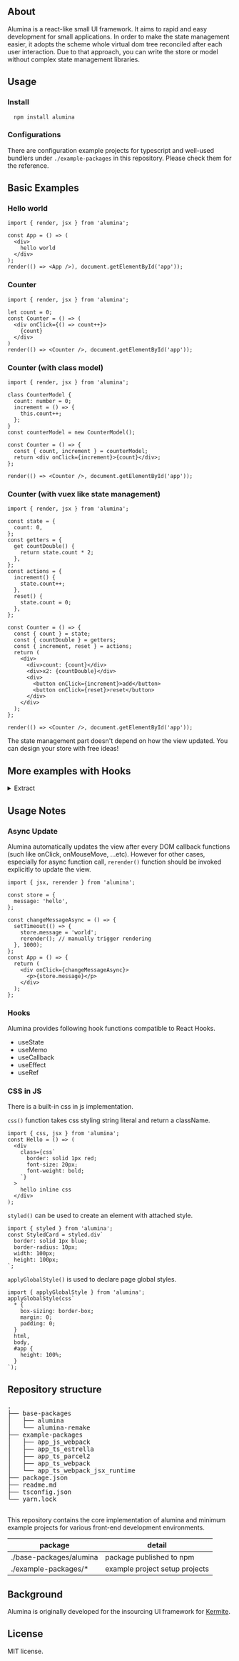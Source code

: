 ## About

Alumina is a react-like small UI framework. It aims to rapid and easy development for small applications.
In order to make the state management easier, it adopts the scheme whole virtual dom tree reconciled after each user interaction.
Due to that approach, you can write the store or model without complex state management libraries.
## Usage 

### Install
```
  npm install alumina
```
### Configurations
There are configuration example projects for typescript and well-used bundlers under `./example-packages` in this repository. Please check them for the reference.
## Basic Examples
### Hello world
```tsx
import { render, jsx } from 'alumina';

const App = () => (
  <div>
    hello world
  </div>
);
render(() => <App />), document.getElementById('app'));

```
### Counter

```tsx
import { render, jsx } from 'alumina';

let count = 0;
const Counter = () => (
  <div onClick={() => count++}>
    {count}
  </div>
)
render(() => <Counter />, document.getElementById('app'));
```

### Counter (with class model)

```tsx
import { render, jsx } from 'alumina';

class CounterModel {
  count: number = 0;
  increment = () => {
    this.count++;
  };
}
const counterModel = new CounterModel();

const Counter = () => {
  const { count, increment } = counterModel;
  return <div onClick={increment}>{count}</div>;
};

render(() => <Counter />, document.getElementById('app'));
```

### Counter (with vuex like state management)
```tsx
import { render, jsx } from 'alumina';

const state = {
  count: 0,
};
const getters = {
  get countDouble() {
    return state.count * 2;
  },
};
const actions = {
  increment() {
    state.count++;
  },
  reset() {
    state.count = 0;
  },
};

const Counter = () => {
  const { count } = state;
  const { countDouble } = getters;
  const { increment, reset } = actions;
  return (
    <div>
      <div>count: {count}</div>
      <div>x2: {countDouble}</div>
      <div>
        <button onClick={increment}>add</button>
        <button onClick={reset}>reset</button>
      </div>
    </div>
  );
};

render(() => <Counter />, document.getElementById('app'));
```

The state management part doesn't depend on how the view updated.
You can design your store with free ideas!

## More examples with Hooks

<details>
  <summary>Extract</summary><div>

---

### Counter (with useState)


```tsx
import { jsx, useState } from 'alumina';

const Counter = () => {
  const [count, setCount] = useState(0);
  const increment = () => setCount((prev) => prev + 1);
  return (
    <div onClick={increment}>
      <p>{count}</p>
    </div>
  );
};
```

Make a local state by useState, same as of React.


### Counter (with useLocal)

```tsx
import { jsx, useLocal } from 'alumina';

const Counter = () => {
  const state = useLocal({ count: 0 });
  const increment = () => state.count++;
  const reset = () => (state.count = 0);
  return (
    <div>
      <div>{state.count}</div>
      <button onClick={increment}>add</button>
      <button onClick={reset}>reset</button>
    </div>
  );
};
```

`useLocal()` is an original hook function introduced to alumina.
It takes an initial value object as an argument.
You can mutate it's member directly.

```tsx
import { jsx, useLocal } from 'alumina';

const createClosureModel = () => {
  const state = { count: 0 };
  const increment = () => state.count++;
  const reset = () => (state.count = 0);
  return { state, increment, reset };
};
export const Counter = () => {
  const { state, increment, reset } = useLocal(createClosureModel);
  return (
    <div>
      <div>{state.count}</div>
      <button onClick={increment}>add</button>
      <button onClick={reset}>reset</button>
    </div>
  );
};
```

`useLocal()` also accepts object initializer functions. Closures can be used as local state management store.



---
</div>
</details>


## Usage Notes
### Async Update

Alumina automatically updates the view after every DOM callback functions (such like onClick, onMouseMove, ...etc). However for other cases, especially for async function call, `rerender()` function should be invoked explicitly to update the view.

```tsx
import { jsx, rerender } from 'alumina';

const store = {
  message: 'hello',
};

const changeMessageAsync = () => {
  setTimeout(() => {
    store.message = 'world';
    rerender(); // manually trigger rendering
  }, 1000);
};
const App = () => {
  return (
    <div onClick={changeMessageAsync}>
      <p>{store.message}</p>
    </div>
  );
};
```

### Hooks


Alumina provides following hook functions compatible to React Hooks. 

- useState
- useMemo
- useCallback
- useEffect
- useRef
### CSS in JS

There is a built-in css in js implementation.

`css()` function takes css styling string literal and return a className.

```tsx
import { css, jsx } from 'alumina';
const Hello = () => (
  <div
    class={css`
      border: solid 1px red;
      font-size: 20px;
      font-weight: bold;
    `}
  >
    hello inline css
  </div>
);
```

`styled()` can be used to create an element with attached style.

```tsx
import { styled } from 'alumina';
const StyledCard = styled.div`
  border: solid 1px blue;
  border-radius: 10px;
  width: 100px;
  height: 100px;
`;
```

`applyGlobalStyle()` is used to declare page global styles.

```tsx
import { applyGlobalStyle } from 'alumina';
applyGlobalStyle(css`
  * {
    box-sizing: border-box;
    margin: 0;
    padding: 0;
  }
  html,
  body,
  #app {
    height: 100%;
  }
`);
```


## Repository structure

<pre>
.
├── base-packages
│   ├── alumina
│   └── alumina-remake
├── example-packages
│   ├── app_js_webpack
│   ├── app_ts_estrella
│   ├── app_ts_parcel2
│   ├── app_ts_webpack
│   └── app_ts_webpack_jsx_runtime
├── package.json
├── readme.md
├── tsconfig.json
└── yarn.lock

</pre>

This repository contains the core implementation of alumina and minimum example projects for various front-end development environments.

| package | detail |
| ---- | ---- |
| ./base-packages/alumina | package published to npm |
| ./example-packages/* | example project setup projects |

## Background
Alumina is originally developed for the insourcing UI framework for [Kermite](https://kermite.org).

## License

MIT license.
